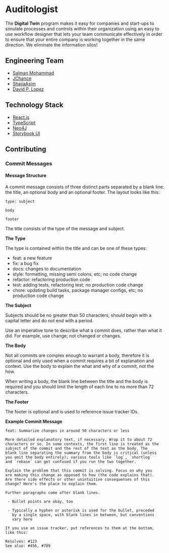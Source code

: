 # Auditologist

The **Digital Twin** program makes it easy for companies and start-ups to simulate processes and controls within their organization using an easy to use workflow designer that lets your team communicate effectively in order to ensure that your entire company is working together in the same direction. We eliminate the information silos!

## Engineering Team

* [Salman Mohammad](https://www.lordjavascript.com)
* [JChance](https://www.google.com)
* [ShajiaAsim](https://www.google.com)
* [David P. Lopez](http://www.DavidPLopez.com)

## Technology Stack

* [React.js](https://reactjs.org)
* [TypeScript](https://www.typescriptlang.org)
* [Neo4J](https://neo4j.com)
* [Storybook UI](https://storybook.js.org)

## Contributing

### Commit Messages

#### Message Structure

A commit message consists of three distinct parts separated by a blank line: the title, an optional body and an optional footer. The layout looks like this:

```
type: subject

body

footer
```
The title consists of the type of the message and subject.

**The Type**

The type is contained within the title and can be one of these types:

* feat: a new feature
* fix: a bug fix
* docs: changes to documentation
* style: formatting, missing semi colons, etc; no code change
* refactor: refactoring production code
* test: adding tests, refactoring test; no production code change
* chore: updating build tasks, package manager configs, etc; no production code change

**The Subject**

Subjects should be no greater than 50 characters, should begin with a capital letter and do not end with a period.

Use an imperative tone to describe what a commit does, rather than what it did. For example, use change; not changed or changes.

**The Body**

Not all commits are complex enough to warrant a body, therefore it is optional and only used when a commit requires a bit of explanation and context. Use the body to explain the what and why of a commit, not the how.

When writing a body, the blank line between the title and the body is required and you should limit the length of each line to no more than 72 characters.

**The Footer**

The footer is optional and is used to reference issue tracker IDs.

**Example Commit Message**

```
feat: Summarize changes in around 50 characters or less

More detailed explanatory text, if necessary. Wrap it to about 72
characters or so. In some contexts, the first line is treated as the
subject of the commit and the rest of the text as the body. The
blank line separating the summary from the body is critical (unless
you omit the body entirely); various tools like `log`, `shortlog`
and `rebase` can get confused if you run the two together.

Explain the problem that this commit is solving. Focus on why you
are making this change as opposed to how (the code explains that).
Are there side effects or other unintuitive consequenses of this
change? Here's the place to explain them.

Further paragraphs come after blank lines.

 - Bullet points are okay, too

 - Typically a hyphen or asterisk is used for the bullet, preceded
   by a single space, with blank lines in between, but conventions
   vary here

If you use an issue tracker, put references to them at the bottom,
like this:

Resolves: #123
See also: #456, #789
```